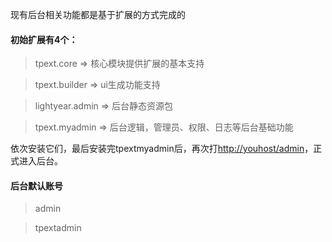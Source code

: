 现有后台相关功能都是基于扩展的方式完成的
#### 初始扩展有4个：

>tpext.core      => 核心模块提供扩展的基本支持

>tpext.builder   => ui生成功能支持

>lightyear.admin => 后台静态资源包

>tpext.myadmin   => 后台逻辑，管理员、权限、日志等后台基础功能

依次安装它们，最后安装完tpextmyadmin后，再次打<http://youhost/admin>，正式进入后台。
#### 后台默认账号 
>admin

>tpextadmin